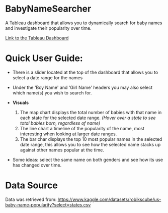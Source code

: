 # BabyNameSearcher
A Tableau dashboard that allows you to dynamically search for baby names and investigate their popularity over time.

[Link to the Tableau Dashboard](https://public.tableau.com/app/profile/braeden.bailey/viz/BabyNamesExplorer/Dashboard1)

# Quick User Guide:

+ There is a slider located at the top of the dashboard that allows you to select a date range for the names
+ Under the 'Boy Name' and 'Girl Name' headers you may also select which name(s) you wish to search for.


+ **Visuals**
  1. The map chart displays the total number of babies with that name in each state for the selected date range. *(Hover over a state to see total babies born, regardless of name)*
  2. The line chart a timeline of the popularity of the name, most interesting when looking at larger date ranges.
  3. The bar char displays the top 10 most popular names in the selected date range, this allows you to see how the selected name stacks up against other names popular at the time.

- Some ideas: select the same name on both genders and see how its use has changed over time.



# Data Source

Data was retrieved from: https://www.kaggle.com/datasets/robikscube/us-baby-name-popularity?select=states.csv
